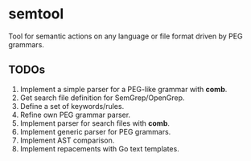 # semtool
Tool for semantic actions on any language or file format driven by PEG grammars.

## TODOs

1. Implement a simple parser for a PEG-like grammar with **comb**.
1. Get search file definition for SemGrep/OpenGrep.
1. Define a set of keywords/rules.
1. Refine own PEG grammar parser.
1. Implement parser for search files with **comb**.
1. Implement generic parser for PEG grammars.
1. Implement AST comparison.
1. Implement repacements with Go text templates.
